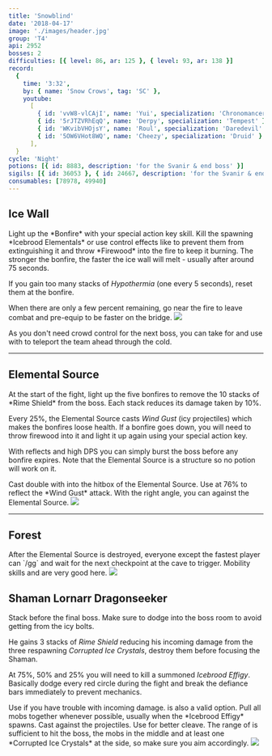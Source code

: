 ```yaml
---
title: 'Snowblind'
date: '2018-04-17'
image: './images/header.jpg'
group: 'T4'
api: 2952
bosses: 2
difficulties: [{ level: 86, ar: 125 }, { level: 93, ar: 138 }]
record:
  {
    time: '3:32',
    by: { name: 'Snow Crows', tag: 'SC' },
    youtube:
      [
        { id: 'vvW8-vlCAjI', name: 'Yui', specialization: 'Chronomancer' },
        { id: '5rJTZVRhEqQ', name: 'Derpy', specialization: 'Tempest' },
        { id: 'WKvibVHOjsY', name: 'Roul', specialization: 'Daredevil' },
        { id: '5OW6VHot8WQ', name: 'Cheezy', specialization: 'Druid' },
      ],
  }
cycle: 'Night'
potions: [{ id: 8883, description: 'for the Svanir & end boss' }]
sigils: [{ id: 36053 }, { id: 24667, description: 'for the Svanir & end boss' }]
consumables: [78978, 49940]
---
```


## Ice Wall <Item id="8883" disableText/><Item id="24667" disableText/>

<Grid>
<GridItem>
Light up the *Bonfire* with your special action key skill. Kill the spawning *Icebrood Elementals* or use control effects like <Control name="pull"/> to prevent them from extinguishing it and throw *Firewood* into the fire to keep it burning. The stronger the bonfire, the faster the ice wall will melt - usually after around 75 seconds.

If you gain too many stacks of _Hypothermia_ (one every 5 seconds), reset them at the bonfire.

When there are only a few percent remaining, go near the fire to leave combat and pre-equip <Item id="49940"/> to be faster on the bridge.
</GridItem>
<GridItem sm="4">
<Image src="./images/the_start_area.jpg" caption="The start area" compact/>
</GridItem>
</Grid>

<Tabs>
<Tab specialization="chronomancer">
As you don't need crowd control for the next boss, you can take <Skill id="10311"/> for <Boon name="quickness"/> and use <Skill id="10197"/> with <Skill id="10200"/> to teleport the team ahead through the cold.
</Tab>
</Tabs>

---

## Elemental Source <Item id="8885" disableText/><Item id="24661" disableText/>

<Grid>
<GridItem>
At the start of the fight, light up the five bonfires to remove the 10 stacks of *Rime Shield* from the boss. Each stack reduces its damage taken by 10%.

Every 25%, the Elemental Source casts _Wind Gust_ (icy projectiles) which makes the bonfires loose health. If a bonfire goes down, you will need to throw firewood into it and light it up again using your special action key.

With reflects and high DPS you can simply burst the boss before any bonfire expires. Note that the Elemental Source is a structure so no potion will work on it.
</GridItem>

<GridItem>
<Tabs>
<Tab specialization="chronomancer">
Cast double <Skill id="10302"/> with <Skill id="29830"/> into the hitbox of the Elemental Source.
</Tab>

<Tab specialization="spellbreaker">
Use <Skill id="45333"/> at 76% to reflect the *Wind Gust* attack.
</Tab>

<Tab specialization="elementalist">
With the right angle, you can <Skill id="5697"/> against the Elemental Source.
</Tab>
</Tabs>
</GridItem>
</Grid>

<Image src="./images/the_elemental_source.jpg" caption="The Elemental Source"/>

---

## Forest <Item id="8883" disableText/><Item id="24667" disableText/>

<Grid>
<GridItem>
After the Elemental Source is destroyed, everyone except the fastest player can `/gg` and wait for the next checkpoint at the cave to trigger. Mobility skills and <Item id="49940"/> are very good here.
</GridItem>
<GridItem sm="4">
    <Image src="./images/the_icy_forest.jpg" caption="The icy forest" compact/>
</GridItem>
</Grid>

## Shaman Lornarr Dragonseeker <Item id="8883" disableText/><Item id="24667" disableText/>

<Grid>
<GridItem>
Stack <Boon name="might"/> before the final boss. Make sure to dodge into the boss room to avoid getting <Condition name="chilled"/> from the icy bolts.

He gains 3 stacks of _Rime Shield_ reducing his incoming damage from the three respawning _Corrupted Ice Crystals_, destroy them before focusing the Shaman.

At 75%, 50% and 25% you will need to kill a summoned _Icebrood Effigy_. Basically dodge every red circle during the fight and break the defiance bars immediately to prevent mechanics.
</GridItem>

<GridItem>
<Tabs>
<Tab specialization="chronomancer">
Use <Skill id="29526"/> if you have trouble with incoming damage. <Skill id="10302"/> is also a valid option.
        Pull all mobs together <Skill id="10363"/> whenever possible, usually when the *Icebrood Effigy* spawns.
</Tab>

<Tab specialization="druid">
Cast <Skill id="31496"/> against the projectiles.
</Tab>

<Tab specialization="elementalist">
Use <Skill id="22572"/> for better cleave. The range of <Skill id="22572"/> is sufficient to hit the boss, the mobs in the middle and at least one *Corrupted Ice Crystals* at the side, so make sure you aim accordingly.
</Tab>
</Tabs>
</GridItem>
</Grid>

<Image src="./images/shaman_lornarr_dragonseeker.jpg" caption="Shaman Lornarr Dragonseekers cave"/>
